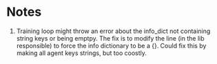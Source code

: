 # Notes
1. Training loop might throw an error about the info_dict not containing string keys or being emptpy. The fix is to modify the line (in the lib responsible) to force the info dictionary to be a {}. Could fix this by making all agent keys strings, but too coostly.